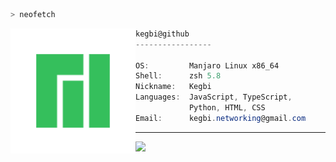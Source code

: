 ```zsh
> neofetch
```

<img align="left" src="assets/manjaro-logo.png" alt="logo.png" width="200" />

```csharp
kegbi@github
-----------------

OS:         Manjaro Linux x86_64
Shell:      zsh 5.8
Nickname:   Kegbi
Languages:  JavaScript, TypeScript,
            Python, HTML, CSS
Email:      kegbi.networking@gmail.com
```
---

![](https://komarev.com/ghpvc/?username=Kegbi&style=flat-square)

